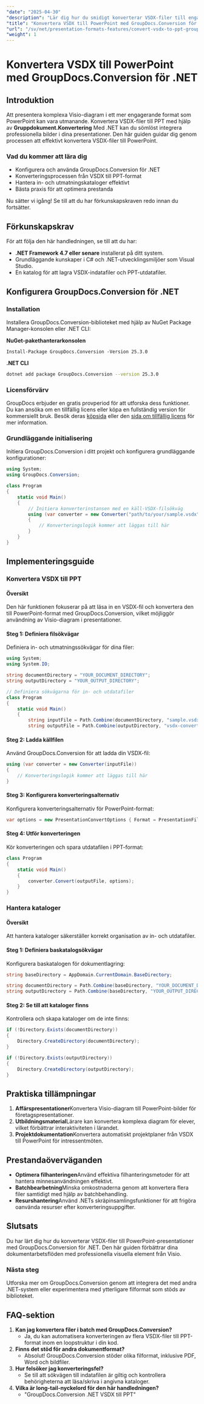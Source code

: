 ```yaml
---
"date": "2025-04-30"
"description": "Lär dig hur du smidigt konverterar VSDX-filer till engagerande PowerPoint-presentationer med GroupDocs.Conversion för .NET. Följ den här steg-för-steg-guiden för att förbättra dina presentationers visuella effekter."
"title": "Konvertera VSDX till PowerPoint med GroupDocs.Conversion för .NET"
"url": "/sv/net/presentation-formats-features/convert-vsdx-to-ppt-groupdocs-dotnet/"
"weight": 1
---
```


# Konvertera VSDX till PowerPoint med GroupDocs.Conversion för .NET

## Introduktion

Att presentera komplexa Visio-diagram i ett mer engagerande format som PowerPoint kan vara utmanande. Konvertera VSDX-filer till PPT med hjälp av **Gruppdokument.Konvertering** Med .NET kan du sömlöst integrera professionella bilder i dina presentationer. Den här guiden guidar dig genom processen att effektivt konvertera VSDX-filer till PowerPoint.

### Vad du kommer att lära dig
- Konfigurera och använda GroupDocs.Conversion för .NET
- Konverteringsprocessen från VSDX till PPT-format
- Hantera in- och utmatningskataloger effektivt
- Bästa praxis för att optimera prestanda

Nu sätter vi igång! Se till att du har förkunskapskraven redo innan du fortsätter.

## Förkunskapskrav

För att följa den här handledningen, se till att du har:

- **.NET Framework 4.7 eller senare** installerat på ditt system.
- Grundläggande kunskaper i C# och .NET-utvecklingsmiljöer som Visual Studio.
- En katalog för att lagra VSDX-indatafiler och PPT-utdatafiler.

## Konfigurera GroupDocs.Conversion för .NET

### Installation

Installera GroupDocs.Conversion-biblioteket med hjälp av NuGet Package Manager-konsolen eller .NET CLI:

**NuGet-pakethanterarkonsolen**
```shell
Install-Package GroupDocs.Conversion -Version 25.3.0
```

**\.NET CLI**
```bash
dotnet add package GroupDocs.Conversion --version 25.3.0
```

### Licensförvärv

GroupDocs erbjuder en gratis provperiod för att utforska dess funktioner. Du kan ansöka om en tillfällig licens eller köpa en fullständig version för kommersiellt bruk. Besök deras [köpsida](https://purchase.groupdocs.com/buy) eller den [sida om tillfällig licens](https://purchase.groupdocs.com/temporary-license/) för mer information.

### Grundläggande initialisering

Initiera GroupDocs.Conversion i ditt projekt och konfigurera grundläggande konfigurationer:

```csharp
using System;
using GroupDocs.Conversion;

class Program
{
    static void Main()
    {
        // Initiera konverterinstansen med en käll-VSDX-filsökväg
        using (var converter = new Converter("path/to/your/sample.vsdx"))
        {
            // Konverteringslogik kommer att läggas till här
        }
    }
}
```

## Implementeringsguide

### Konvertera VSDX till PPT

#### Översikt
Den här funktionen fokuserar på att läsa in en VSDX-fil och konvertera den till PowerPoint-format med GroupDocs.Conversion, vilket möjliggör användning av Visio-diagram i presentationer.

#### Steg 1: Definiera filsökvägar
Definiera in- och utmatningssökvägar för dina filer:

```csharp
using System;
using System.IO;

string documentDirectory = "YOUR_DOCUMENT_DIRECTORY";
string outputDirectory = "YOUR_OUTPUT_DIRECTORY";

// Definiera sökvägarna för in- och utdatafiler
class Program
{
    static void Main()
    {
        string inputFile = Path.Combine(documentDirectory, "sample.vsdx");
        string outputFile = Path.Combine(outputDirectory, "vsdx-converted-to.ppt");
```

#### Steg 2: Ladda källfilen
Använd GroupDocs.Conversion för att ladda din VSDX-fil:

```csharp
using (var converter = new Converter(inputFile))
{
    // Konverteringslogik kommer att läggas till här
}
```

#### Steg 3: Konfigurera konverteringsalternativ
Konfigurera konverteringsalternativ för PowerPoint-format:

```csharp
var options = new PresentationConvertOptions { Format = PresentationFileType.Ppt };
```

#### Steg 4: Utför konverteringen
Kör konverteringen och spara utdatafilen i PPT-format:

```csharp
class Program
{
    static void Main()
    {
        converter.Convert(outputFile, options);
    }
}
```

### Hantera kataloger

#### Översikt
Att hantera kataloger säkerställer korrekt organisation av in- och utdatafiler.

#### Steg 1: Definiera baskatalogsökvägar
Konfigurera baskatalogen för dokumentlagring:

```csharp
string baseDirectory = AppDomain.CurrentDomain.BaseDirectory;

string documentDirectory = Path.Combine(baseDirectory, "YOUR_DOCUMENT_DIRECTORY");
string outputDirectory = Path.Combine(baseDirectory, "YOUR_OUTPUT_DIRECTORY");
```

#### Steg 2: Se till att kataloger finns
Kontrollera och skapa kataloger om de inte finns:

```csharp
if (!Directory.Exists(documentDirectory))
{
    Directory.CreateDirectory(documentDirectory);
}

if (!Directory.Exists(outputDirectory))
{
    Directory.CreateDirectory(outputDirectory);
}
```

## Praktiska tillämpningar
1. **Affärspresentationer**Konvertera Visio-diagram till PowerPoint-bilder för företagspresentationer.
2. **Utbildningsmaterial**Lärare kan konvertera komplexa diagram för elever, vilket förbättrar interaktiviteten i lärandet.
3. **Projektdokumentation**Konvertera automatiskt projektplaner från VSDX till PowerPoint för intressentmöten.

## Prestandaöverväganden
- **Optimera filhanteringen**Använd effektiva filhanteringsmetoder för att hantera minnesanvändningen effektivt.
- **Batchbearbetning**Minska omkostnaderna genom att konvertera flera filer samtidigt med hjälp av batchbehandling.
- **Resurshantering**Använd .NETs skräpinsamlingsfunktioner för att frigöra oanvända resurser efter konverteringsuppgifter.

## Slutsats
Du har lärt dig hur du konverterar VSDX-filer till PowerPoint-presentationer med GroupDocs.Conversion för .NET. Den här guiden förbättrar dina dokumentarbetsflöden med professionella visuella element från Visio.

### Nästa steg
Utforska mer om GroupDocs.Conversion genom att integrera det med andra .NET-system eller experimentera med ytterligare filformat som stöds av biblioteket.

## FAQ-sektion
1. **Kan jag konvertera filer i batch med GroupDocs.Conversion?**
   - Ja, du kan automatisera konverteringen av flera VSDX-filer till PPT-format inom en loopstruktur i din kod.
2. **Finns det stöd för andra dokumentformat?**
   - Absolut! GroupDocs.Conversion stöder olika filformat, inklusive PDF, Word och bildfiler.
3. **Hur felsöker jag konverteringsfel?**
   - Se till att sökvägen till indatafilen är giltig och kontrollera behörigheterna att läsa/skriva i angivna kataloger.
4. **Vilka är long-tail-nyckelord för den här handledningen?**
   - "GroupDocs.Conversion .NET VSDX till PPT\"